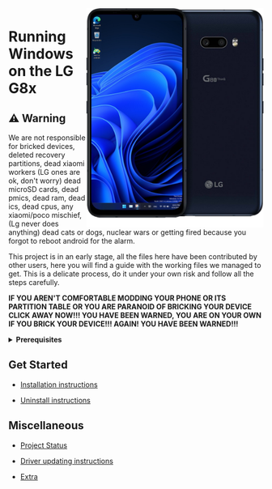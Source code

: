  <img align="right" src="https://github.com/Icesito68/Port-Windows-11-Lg-G8x/blob/Lg-G8x/mh2lm.png" width="350" alt="Windows 11 Running On A Lg G8x">


# Running Windows on the LG G8x

## ⚠️ Warning

We are not responsible for bricked devices, deleted recovery partitions, dead xiaomi workers (LG ones are ok, don't worry) dead microSD cards, dead pmics, dead ram, dead ics, dead cpus, any xiaomi/poco mischief, (Lg never does anything) dead cats or dogs, nuclear wars or getting fired because you forgot to reboot android for the alarm.

This project is in an early stage, all the files here have been contributed by other users, here you will find a guide with the working files we managed to get. This is a delicate process, do it under your own risk and follow all the steps carefully.

**IF YOU AREN'T COMFORTABLE MODDING YOUR PHONE OR ITS PARTITION TABLE OR YOU ARE PARANOID OF BRICKING YOUR DEVICE CLICK AWAY NOW!!! YOU HAVE BEEN WARNED, YOU ARE ON YOUR OWN IF YOU BRICK YOUR DEVICE!!! AGAIN! YOU HAVE BEEN WARNED!!!**

<details>
<summary><a><strong>Prerequisites</strong></a></summary>

- MAKE A BACKUP OF ALL PARTITIONS WITH QFIL!

- Have the bootloader unlocked

- Have the [TWRP](https://drive.google.com/file/d/1xc9DhNX5bj8PZKOZc09N5QhtOGamKD9o/view?usp=share_link) or [Orange Fox](https://drive.google.com/file/d/1EGyZOBfdfZ_4nAqD7FURbJ-Bvq3E4ckO/view?usp=share_link) installed

- Have downloaded the [Platform Tools](https://developer.android.com/studio/releases/platform-tools?hl=es-419)

- Have a [Windows 11 Arm ISO](https://uupdump.net/)

- Have [Parted](https://www.mediafire.com/file/s9bjano4pezphou/parted/file) (This file belongs to [Gus33000](https://github.com/gus33000))

- Have the script of [Mass Storage Mode](https://www.mediafire.com/file/m4yecbhu9fifjy7/msc.sh/file) (This file belongs to [Gus33000](https://github.com/gus33000 ) ) or have image for enter in [Mass Storage Mode](https://drive.google.com/file/d/13aqm-Hq4mWz5xDn9jSNxFSoF-qkEmUBx/view?usp=share_link) (thanks Molly for share it)

- Have the [Lg G8x Uefi](https://github.com/edk2-porting/edk2-msm/releases/tag/2302.1-mh2lm)

- Have the [Drivers](https://github.com/Icesito68/LGE-SM8150-Drivers/releases/tag/2303.00) and the [Installer](https://github.com/WOA-Project/DriverUpdater/releases/)

- [Qfil](https://drive.google.com/file/d/1P7uGjIirqGRdkwlxgKf_idepDlv6_u-q/view?usp=sharing) for necessary backups and flashes

- [Drivers for Qfil](https://drive.google.com/file/d/1sPJm1RuSoVX9JMEs-Gx8xNuEDadO6rpj/view?usp=sharing) needed for Qfil to work 

- [Firehose for g8x](https://drive.google.com/file/d/1ekI_d2-P9GdoakkSgk2hK1WHbQLIPlTQ/view?usp=sharing) needed for Qfil to work

</summary>
</details>


## Get Started

- [Installation instructions](https://github.com/Icesito68/Port-Windows-11-Lg-G8x/blob/main/guide/English/1-Partitions.md)

- [Uninstall instructions](https://github.com/Icesito68/Port-Windows-11-Lge-devices/blob/Lg-G8x/guide/English/Uninstall.md)


## Miscellaneous

- [Project Status](https://github.com/Icesito68/Port-Windows-11-Lg-G8x/blob/main/guide/English/Status.md)

- [Driver updating instructions](https://github.com/Icesito68/Port-Windows-11-Lg-G8x/blob/main/guide/English/Update.md)

- [Extra](https://github.com/Icesito68/Port-Windows-11-Lg-G8x/blob/main/guide/English/Extra.md)
